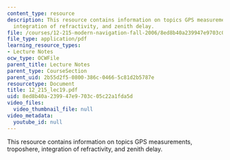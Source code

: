 ```yaml
---
content_type: resource
description: This resource contains information on topics GPS measurements, troposhere,
  integration of refractivity, and zenith delay.
file: /courses/12-215-modern-navigation-fall-2006/8ed8b40a239947e9703c05c22a1fda5d_12_215_lec19.pdf
file_type: application/pdf
learning_resource_types:
- Lecture Notes
ocw_type: OCWFile
parent_title: Lecture Notes
parent_type: CourseSection
parent_uid: 2b55d2f5-0800-386c-0466-5c81d2b5787e
resourcetype: Document
title: 12_215_lec19.pdf
uid: 8ed8b40a-2399-47e9-703c-05c22a1fda5d
video_files:
  video_thumbnail_file: null
video_metadata:
  youtube_id: null
---
```

This resource contains information on topics GPS measurements, troposhere, integration of refractivity, and zenith delay.

